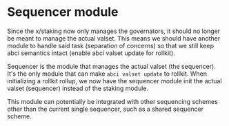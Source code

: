 # Sequencer module

Since the x/staking now only manages the governators, it should no longer be meant to manage the actual valset. This means we should have another module to handle said task (separation of concerns) so that we still keep abci semantics intact (enable abci valset update for rollkit).

Sequencer is the module that manages the actual valset (the sequencer). It's the only module that can make `abci valset update` to rollkit. When initializing a rollkit rollup, we now have the sequencer module init the actual valset (sequencer) instead of the staking module.

This module can potentially be integrated with other sequencing schemes other than the current single sequencer, such as a shared sequencer scheme.
